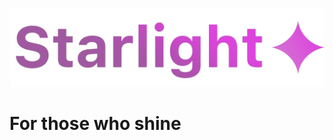 ![Starlight Logo](https://github.com/prjktstarlight/manifest/raw/main/images/starlight-logo-landscape.png)

# **For those who shine**
